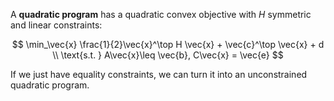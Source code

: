 A **quadratic program** has a quadratic convex objective with $H$ symmetric and linear constraints:

$$
\min_\vec{x} \frac{1}{2}\vec{x}^\top H \vec{x} + \vec{c}^\top \vec{x} + d \\ \text{s.t. } A\vec{x}\leq \vec{b}, C\vec{x} = \vec{e}
$$


If we just have equality constraints, we can turn it into an unconstrained quadratic program.